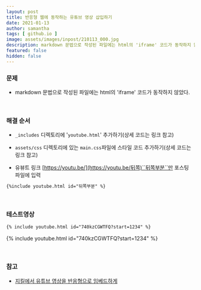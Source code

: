 ```yaml
---
layout: post
title: 반응형 웹에 동작하는 유튜브 영상 삽입하기
date: 2021-01-13
author: samantha
tags: [ github.io ]
image: assets/images/inpost/210113_000.jpg
description: markdown 문법으로 작성된 파일에는 html의 'iframe' 코드가 동작하지 않았다.
featured: false
hidden: false
---
```


### 문제

- markdown 문법으로 작성된 파일에는 html의 'iframe' 코드가 동작하지 않았다.

<br/>

### 해결 순서

- `_includes` 디렉토리에 '`youtube.html`' 추가하기(상세 코드는 링크 참고)

- `assets/css` 디렉토리에 있는 `main.css`파일에 스타일 코드 추가하기(상세 코드는 링크 참고)

- 유뷰트 링크 [https://youtu.be/](https://youtu.be/뒤쪽)``뒤쪽부분``만 포스팅 파일에 입력

```markdown
{%include youtube.html id="뒤쪽부분" %}
```

<br/>

### 테스트영상

```markdown
{% include youtube.html id="740kzCGWTFQ?start=1234" %}
```

{% include youtube.html id="740kzCGWTFQ?start=1234" %}

<br/>

### **참고**

- [지킬에서 유튜브 영상을 반응형으로 임베드하게](https://techstock.biz/Jekyll-Blog/Youtube-Embed-Responsive/)

